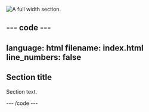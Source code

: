
![A full width section.](images/full-width-selection.png)

--- code ---
---
language: html
filename: index.html
line_numbers: false
---

<section>
    <h2>Section title</h2>
    <p>Section text.</p>
</section>

--- /code ---
